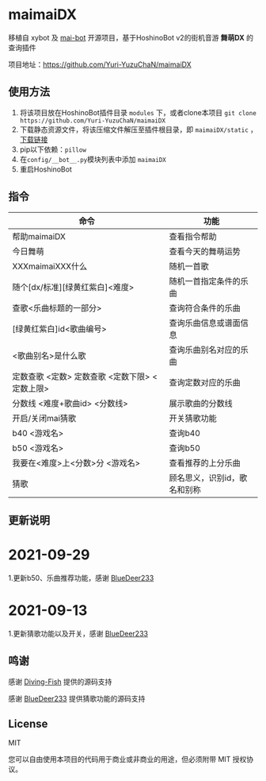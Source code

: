 # maimaiDX

移植自 xybot 及 [mai-bot](https://github.com/Diving-Fish/mai-bot) 开源项目，基于HoshinoBot v2的街机音游 **舞萌DX** 的查询插件

项目地址：https://github.com/Yuri-YuzuChaN/maimaiDX

## 使用方法

1. 将该项目放在HoshinoBot插件目录 `modules` 下，或者clone本项目 `git clone https://github.com/Yuri-YuzuChaN/maimaiDX`
2. 下载静态资源文件，将该压缩文件解压至插件根目录，即 `maimaiDX/static` ，[下载链接](https://www.diving-fish.com/maibot/static.zip)
4. pip以下依赖：`pillow`
5. 在`config/__bot__.py`模块列表中添加 `maimaiDX`
6. 重启HoshinoBot

## 指令

| 命令                                           | 功能                   |
| ---------------------------------------------- | ---------------------- |
| 帮助maimaiDX                                   | 查看指令帮助           |
| 今日舞萌                                       | 查看今天的舞萌运势     |
| XXXmaimaiXXX什么                               | 随机一首歌             |
| 随个[dx/标准][绿黄红紫白]<难度>                | 随机一首指定条件的乐曲 |
| 查歌<乐曲标题的一部分>                         | 查询符合条件的乐曲     |
| [绿黄红紫白]id<歌曲编号>                       | 查询乐曲信息或谱面信息 |
| <歌曲别名>是什么歌                             | 查询乐曲别名对应的乐曲 |
| 定数查歌 <定数> 定数查歌 <定数下限> <定数上限> | 查询定数对应的乐曲     |
| 分数线 <难度+歌曲id> <分数线>                  | 展示歌曲的分数线       |
| 开启/关闭mai猜歌                               | 开关猜歌功能           |
| b40 <游戏名>                                   | 查询b40                |
| b50 <游戏名>                                   | 查询b50                |
| 我要在<难度>上<分数>分 <游戏名>                | 查看推荐的上分乐曲     |
| 猜歌                                           | 顾名思义，识别id，歌名和别称 |

## 更新说明

# 2021-09-29 

1.更新b50、乐曲推荐功能，感谢 [BlueDeer233](https://github.com/BlueDeer233) 

# 2021-09-13 

1.更新猜歌功能以及开关，感谢 [BlueDeer233](https://github.com/BlueDeer233) 


## 鸣谢

感谢 [Diving-Fish](https://github.com/Diving-Fish) 提供的源码支持

感谢 [BlueDeer233](https://github.com/BlueDeer233) 提供猜歌功能的源码支持

## License

MIT

您可以自由使用本项目的代码用于商业或非商业的用途，但必须附带 MIT 授权协议。
